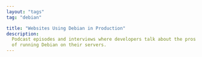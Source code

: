 ```yaml
---
layout: "tags"
tag: "debian"

title: "Websites Using Debian in Production"
description:
  Podcast episodes and interviews where developers talk about the pros and cons
  of running Debian on their servers.
---
```

